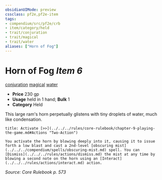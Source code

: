 ```yaml
---
obsidianUIMode: preview
cssclass: pf2e,pf2e-item
tags:
- compendium/src/pf2e/crb
- item/category/held
- trait/conjuration
- trait/magical
- trait/water
aliases: ["Horn of Fog"]
---
```

# Horn of Fog *Item 6*  
[conjuration](../../../Rules/traits/conjuration.md)  [magical](../../../Rules/traits/magical.md)  [water](../../../Rules/traits/water.md)  

- **Price** 230 gp
- **Usage** held in 1 hand; **Bulk** 1
- **Category** Held

This large ram's horn perpetually glistens with tiny droplets of water, much like condensation.

```ad-embed-ability
title: Activate [>>](../../../rules/core-rulebook/chapter-9-playing-the-game.md#Actions "Two-Action")

You activate the horn by blowing deeply into it, causing it to issue forth a low blast and cast a 2nd-level [obscuring mist](../../../compendium/spells/obscuring-mist.md) spell. You can [Dismiss](../../../rules/actions/dismiss.md) the mist at any time by blowing a second note on the horn using an [Interact](../../../rules/actions/interact.md) action.
```

*Source: Core Rulebook p. 573*
